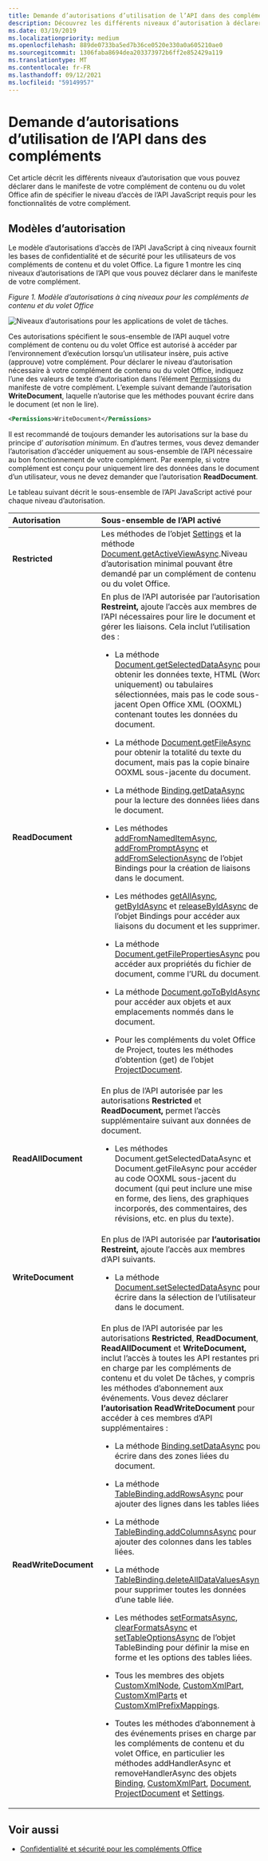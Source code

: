 ```yaml
---
title: Demande d’autorisations d’utilisation de l’API dans des compléments
description: Découvrez les différents niveaux d’autorisation à déclarer dans le manifeste d’un application de contenu ou du volet Des tâches pour spécifier le niveau d’accès à l’API JavaScript.
ms.date: 03/19/2019
ms.localizationpriority: medium
ms.openlocfilehash: 889de0733ba5ed7b36ce0520e330a0a605210ae0
ms.sourcegitcommit: 1306faba8694dea203373972b6ff2e852429a119
ms.translationtype: MT
ms.contentlocale: fr-FR
ms.lasthandoff: 09/12/2021
ms.locfileid: "59149957"
---
```

# <a name="requesting-permissions-for-api-use-in-add-ins"></a>Demande d’autorisations d’utilisation de l’API dans des compléments

Cet article décrit les différents niveaux d’autorisation que vous pouvez déclarer dans le manifeste de votre complément de contenu ou du volet Office afin de spécifier le niveau d’accès de l’API JavaScript requis pour les fonctionnalités de votre complément. 

## <a name="permissions-model"></a>Modèles d’autorisation

Le modèle d’autorisations d’accès de l’API JavaScript à cinq niveaux fournit les bases de confidentialité et de sécurité pour les utilisateurs de vos compléments de contenu et du volet Office. La figure 1 montre les cinq niveaux d’autorisations de l’API que vous pouvez déclarer dans le manifeste de votre complément.

*Figure 1. Modèle d’autorisations à cinq niveaux pour les compléments de contenu et du volet Office*

![Niveaux d’autorisations pour les applications de volet de tâches.](../images/office15-app-sdk-task-pane-app-permission.png)

Ces autorisations spécifient le sous-ensemble de l’API auquel votre complément de contenu ou du volet Office est autorisé à accéder par l’environnement d’exécution lorsqu’un utilisateur insère, puis active (approuve) votre complément. Pour déclarer le niveau d’autorisation nécessaire à votre complément de contenu ou du volet Office, indiquez l’une des valeurs de texte d’autorisation dans l’élément [Permissions](../reference/manifest/permissions.md) du manifeste de votre complément. L’exemple suivant demande l’autorisation **WriteDocument**, laquelle n’autorise que les méthodes pouvant écrire dans le document (et non le lire).

```XML
<Permissions>WriteDocument</Permissions>
```

Il est recommandé de toujours demander les autorisations sur la base du principe d’ _autorisation minimum_. En d’autres termes, vous devez demander l’autorisation d’accéder uniquement au sous-ensemble de l’API nécessaire au bon fonctionnement de votre complément. Par exemple, si votre complément est conçu pour uniquement lire des données dans le document d’un utilisateur, vous ne devez demander que l’autorisation **ReadDocument**.

Le tableau suivant décrit le sous-ensemble de l’API JavaScript activé pour chaque niveau d’autorisation.

|**Autorisation**|**Sous-ensemble de l’API activé**|
|:-----|:-----|
|**Restricted**|Les méthodes de l’objet [Settings](/javascript/api/office/office.settings) et la méthode [Document.getActiveViewAsync](/javascript/api/office/office.document#getActiveViewAsync_options__callback_).Niveau d’autorisation minimal pouvant être demandé par un complément de contenu ou du volet Office.|
|**ReadDocument**|En plus de l’API autorisée par l’autorisation **Restreint,** ajoute l’accès aux membres de l’API nécessaires pour lire le document et gérer les liaisons. Cela inclut l’utilisation des :<br/><ul><li>La méthode <a href="/javascript/api/office/office.document#getSelectedDataAsync_coercionType__options__callback_" target="_blank">Document.getSelectedDataAsync</a> pour obtenir les données texte, HTML (Word uniquement) ou tabulaires sélectionnées, mais pas le code sous-jacent Open Office XML (OOXML) contenant toutes les données du document.</p></li><li><p>La méthode <a href="/javascript/api/office/office.document#getFileAsync_fileType__options__callback_" target="_blank">Document.getFileAsync</a> pour obtenir la totalité du texte du document, mais pas la copie binaire OOXML sous-jacente du document.</p></li><li><p>La méthode <a href="/javascript/api/office/office.binding#getDataAsync_options__callback_" target="_blank">Binding.getDataAsync</a> pour la lecture des données liées dans le document.</p></li><li><p>Les méthodes <a href="/javascript/api/office/office.bindings#addFromNamedItemAsync_itemName__bindingType__options__callback_" target="_blank">addFromNamedItemAsync</a>, <a href="/javascript/api/office/office.bindings#addFromPromptAsync_bindingType__options__callback_" target="_blank">addFromPromptAsync</a> et <a href="/javascript/api/office/office.bindings#addFromSelectionAsync_bindingType__options__callback_" target="_blank">addFromSelectionAsync</a> de l’objet <span class="keyword">Bindings</span> pour la création de liaisons dans le document.</p></li><li><p>Les méthodes <a href="/javascript/api/office/office.bindings#getAllAsync_options__callback_" target="_blank">getAllAsync</a>, <a href="/javascript/api/office/office.bindings#getByIdAsync_id__options__callback_" target="_blank">getByIdAsync</a> et <a href="/javascript/api/office/office.bindings#releaseByIdAsync_id__options__callback_" target="_blank">releaseByIdAsync</a> de l’objet <span class="keyword">Bindings</span> pour accéder aux liaisons du document et les supprimer.</p></li><li><p>La méthode <a href="/javascript/api/office/office.document#getFilePropertiesAsync_options__callback_" target="_blank">Document.getFilePropertiesAsync</a> pour accéder aux propriétés du fichier de document, comme l’URL du document.</p></li><li><p>La méthode <a href="/javascript/api/office/office.document#goToByIdAsync_id__goToType__options__callback_" target="_blank">Document.goToByIdAsync</a> pour accéder aux objets et aux emplacements nommés dans le document.</p></li><li><p>Pour les compléments du volet Office de Project, toutes les méthodes d’obtention (get) de l’objet <a href="/javascript/api/office/office.document" target="_blank">ProjectDocument</a>. </p></li></ul>|
|**ReadAllDocument**|En plus de l’API autorisée par les autorisations **Restricted** et **ReadDocument,** permet l’accès supplémentaire suivant aux données de document.<br/><ul><li><p>Les méthodes <span class="keyword">Document.getSelectedDataAsync</span> et <span class="keyword">Document.getFileAsync</span> pour accéder au code OOXML sous-jacent du document (qui peut inclure une mise en forme, des liens, des graphiques incorporés, des commentaires, des révisions, etc. en plus du texte).</p></li></ul>|
|**WriteDocument**|En plus de l’API autorisée par **l’autorisation Restreint,** ajoute l’accès aux membres d’API suivants.<br/><ul><li><p>La méthode <a href="/javascript/api/office/office.document#setSelectedDataAsync_data__options__callback_" target="_blank">Document.setSelectedDataAsync</a> pour écrire dans la sélection de l’utilisateur dans le document.</p></li></ul>|
|**ReadWriteDocument**|En plus de l’API autorisée par les autorisations **Restricted**, **ReadDocument**, **ReadAllDocument** et **WriteDocument,** inclut l’accès à toutes les API restantes pris en charge par les compléments de contenu et du volet De tâches, y compris les méthodes d’abonnement aux événements. Vous devez déclarer **l’autorisation ReadWriteDocument** pour accéder à ces membres d’API supplémentaires :<br/><ul><li><p>La méthode <a href="/javascript/api/office/office.binding#setDataAsync_data__options__callback_" target="_blank">Binding.setDataAsync</a> pour écrire dans des zones liées du document.</p></li><li><p>La méthode <a href="/javascript/api/office/office.tablebinding#addRowsAsync_rows__options__callback_" target="_blank">TableBinding.addRowsAsync</a> pour ajouter des lignes dans les tables liées.</p></li><li><p>La méthode <a href="/javascript/api/office/office.tablebinding#addColumnsAsync_tableData__options__callback_" target="_blank">TableBinding.addColumnsAsync</a> pour ajouter des colonnes dans les tables liées.</p></li><li><p>La méthode <a href="/javascript/api/office/office.tablebinding#deleteAllDataValuesAsync_options__callback_" target="_blank">TableBinding.deleteAllDataValuesAsync</a> pour supprimer toutes les données d’une table liée.</p></li><li><p>Les méthodes <a href="/javascript/api/office/office.tablebinding#setFormatsAsync_cellFormat__options__callback_" target="_blank">setFormatsAsync</a>, <a href="/javascript/api/office/office.tablebinding#clearFormatsAsync_options__callback_" target="_blank">clearFormatsAsync</a> et <a href="/javascript/api/office/office.tablebinding#setTableOptionsAsync_tableOptions__options__callback_" target="_blank">setTableOptionsAsync</a> de l’objet <span class="keyword">TableBinding</span> pour définir la mise en forme et les options des tables liées.</p></li><li><p>Tous les membres des objets <a href="/javascript/api/office/office.customxmlnode" target="_blank">CustomXmlNode</a>, <a href="/javascript/api/office/office.customxmlpart" target="_blank">CustomXmlPart</a>, <a href="/javascript/api/office/office.customxmlparts" target="_blank">CustomXmlParts</a> et <a href="/javascript/api/office/office.customxmlprefixmappings" target="_blank">CustomXmlPrefixMappings</a>.</p></li><li><p>Toutes les méthodes d’abonnement à des événements prises en charge par les compléments de contenu et du volet Office, en particulier les méthodes <span class="keyword">addHandlerAsync</span> et <span class="keyword">removeHandlerAsync</span> des objets <a href="/javascript/api/office/office.binding" target="_blank">Binding</a>, <a href="/javascript/api/office/office.customxmlpart" target="_blank">CustomXmlPart</a>, <a href="/javascript/api/office/office.document" target="_blank">Document</a>, <a href="/javascript/api/office/office.document" target="_blank">ProjectDocument</a> et <a href="/javascript/api/office/office.document#settings" target="_blank">Settings</a>.</p></li></ul>|

## <a name="see-also"></a>Voir aussi

- [Confidentialité et sécurité pour les compléments Office](../concepts/privacy-and-security.md)
